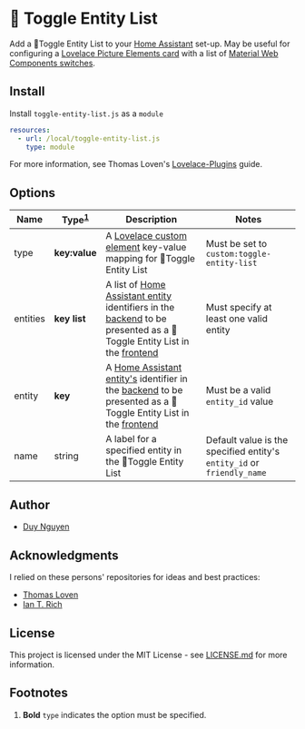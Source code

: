 # :round_pushpin: Toggle Entity List

Add a :round_pushpin:Toggle Entity List to your [Home Assistant](https://www.home-assistant.io/) set-up. May be useful for configuring a  [Lovelace Picture Elements card](https://www.home-assistant.io/lovelace/picture-elements/) with a list of [Material Web Components switches](https://material-components.github.io/material-components-web-catalog/#/component/switch). 

## Install

Install `toggle-entity-list.js` as a `module`

```yaml
resources:
  - url: /local/toggle-entity-list.js
    type: module
```

For more information, see Thomas Loven's [Lovelace-Plugins](https://github.com/thomasloven/hass-config/wiki/Lovelace-Plugins) guide.

## Options

Name | Type<sup>[1](#footnotes)</sup> | Description | Notes
--- | --- | --- | ---
type | **key:value** | A [Lovelace custom element](https://developers.home-assistant.io/docs/en/lovelace_custom_card.html) key-value mapping for :round_pushpin:Toggle Entity List | Must be set to `custom:toggle-entity-list`
entities | **key list** | A list of [Home Assistant entity](https://developers.home-assistant.io/docs/en/architecture_entities.html) identifiers in the [backend](https://www.home-assistant.io/docs/backend/) to be presented as a :round_pushpin:Toggle Entity List in the [frontend](https://www.home-assistant.io/docs/frontend/) | Must specify at least one valid entity
entity | **key** | A [Home Assistant entity's](https://developers.home-assistant.io/docs/en/architecture_entities.html) identifier in the [backend](https://www.home-assistant.io/docs/backend/) to be presented as a :round_pushpin:Toggle Entity List in the [frontend](https://www.home-assistant.io/docs/frontend/) | Must be a valid `entity_id` value
name | string | A label for a specified entity in the :round_pushpin:Toggle Entity List | Default value is the specified entity's `entity_id` or `friendly_name` 

## Author

- [Duy Nguyen](https://www.github.com/dooz127)

## Acknowledgments

I relied on these persons' repositories for ideas and best practices:
- [Thomas Loven](https://github.com/thomasloven/)
- [Ian T. Rich](https://github.com/iantrich)

## License

This project is licensed under the MIT License - see [LICENSE.md](LICENSE.md) for more information.

## Footnotes

1. **Bold** `type` indicates the option must be specified. 
